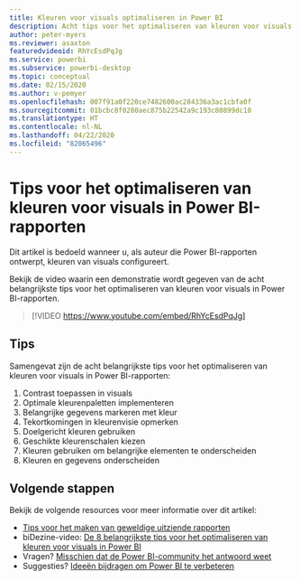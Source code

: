```yaml
---
title: Kleuren voor visuals optimaliseren in Power BI
description: Acht tips voor het optimaliseren van kleuren voor visuals in Power BI-rapportvisuals, in Power BI Desktop of de Power BI-service.
author: peter-myers
ms.reviewer: asaxton
featuredvideoid: RhYcEsdPqJg
ms.service: powerbi
ms.subservice: powerbi-desktop
ms.topic: conceptual
ms.date: 02/15/2020
ms.author: v-pemyer
ms.openlocfilehash: 007f91a0f220ce7482600ac284336a3ac1cbfa0f
ms.sourcegitcommit: 01bcbc8f0280aec875b22542a9c193c80899dc10
ms.translationtype: HT
ms.contentlocale: nl-NL
ms.lasthandoff: 04/22/2020
ms.locfileid: "82065496"
---
```

# <a name="tips-to-optimize-visual-colors-in-power-bi-reports"></a>Tips voor het optimaliseren van kleuren voor visuals in Power BI-rapporten

Dit artikel is bedoeld wanneer u, als auteur die Power BI-rapporten ontwerpt, kleuren van visuals configureert.

Bekijk de video waarin een demonstratie wordt gegeven van de acht belangrijkste tips voor het optimaliseren van kleuren voor visuals in Power BI-rapporten.

> [!VIDEO https://www.youtube.com/embed/RhYcEsdPqJg]

## <a name="tips"></a>Tips

Samengevat zijn de acht belangrijkste tips voor het optimaliseren van kleuren voor visuals in Power BI-rapporten:

1. Contrast toepassen in visuals
1. Optimale kleurenpaletten implementeren
1. Belangrijke gegevens markeren met kleur
1. Tekortkomingen in kleurenvisie opmerken
1. Doelgericht kleuren gebruiken
1. Geschikte kleurenschalen kiezen
1. Kleuren gebruiken om belangrijke elementen te onderscheiden
1. Kleuren en gegevens onderscheiden

## <a name="next-steps"></a>Volgende stappen

Bekijk de volgende resources voor meer informatie over dit artikel:

- [Tips voor het maken van geweldige uitziende rapporten](../desktop-tips-and-tricks-for-creating-reports.md)
- biDezine-video: [De 8 belangrijkste tips voor het optimaliseren van kleuren voor visuals in Power BI](https://www.youtube.com/watch?v=RhYcEsdPqJg)
- Vragen? [Misschien dat de Power BI-community het antwoord weet](https://community.powerbi.com/)
- Suggesties? [Ideeën bijdragen om Power BI te verbeteren](https://ideas.powerbi.com)
